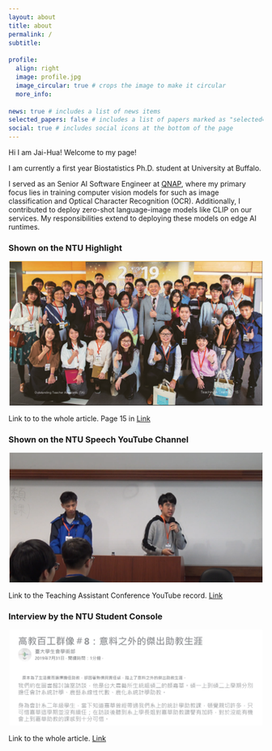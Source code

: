 ```yaml
---
layout: about
title: about
permalink: /
subtitle:

profile:
  align: right
  image: profile.jpg
  image_circular: true # crops the image to make it circular
  more_info:

news: true # includes a list of news items
selected_papers: false # includes a list of papers marked as "selected={true}"
social: true # includes social icons at the bottom of the page
---
```


Hi I am Jai-Hua! Welcome to my page!

I am currently a first year Biostatistics Ph.D. student at University at Buffalo.

I served as an Senior AI Software Engineer at [QNAP](https://www.qnap.com/en), where my primary focus lies in training computer vision models for such as image classification and Optical Character Recognition (OCR). Additionally, I contributed to deploy zero-shot language-image models like CLIP on our services. My responsibilities extend to deploying these models on edge AI runtimes.

### Shown on the NTU Highlight

<div style="text-align: center;">
<img src="/assets/img/excellent_TA.png" alt="isolated" width="500"/>
</div>

<p></p>

Link to to the whole article. Page 15 in [Link](/assets/pdf/NTU_Highlights.pdf)

### Shown on the NTU Speech YouTube Channel

<div style="text-align: center;">
<img src="/assets/img/ntu_ta_session.png" alt="isolated" width="500"/>
</div>

<p></p>

Link to the Teaching Assistant Conference YouTube record. [Link](https://youtu.be/LlKg47qWXLI?si=Jzg9tWXpgYYuZT13)

<p></p>

### Interview by the NTU Student Console

<div style="text-align: center;">
<img src="/assets/img/invited.png" alt="isolated" width="500"/>
</div>

<p></p>

Link to the whole article. [Link](/assets/pdf/NTU_Student_Console.pdf)

<p></p>
